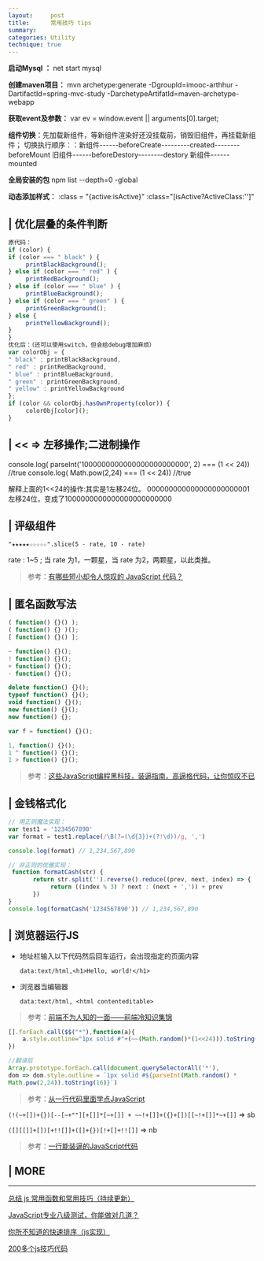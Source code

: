 ```yaml
---
layout:     post
title:      常用技巧 tips
summary:
categories: Utility
technique: true
---
```


**启动Mysql ：**
net start mysql

**创建maven项目：**
mvn archetype:generate -DgroupId=imooc-arthhur -DartifactId=spring-mvc-study            -DarchetypeArtifatId=maven-archetype-webapp

**获取event及参数：**
var ev = window.event || arguments[0].target;

**组件切换**：先加载新组件，等新组件渲染好还没挂载前，销毁旧组件，再挂载新组件；
切换执行顺序：：新组件------beforeCreate---------created--------beforeMount
  	旧组件------beforeDestory--------destory
  	新组件------mounted

**全局安装的包**    npm list --depth=0 -global

**动态添加样式：**
:class = "{active:isActive}"
:class="[isActive?ActiveClass:'']"

## | 优化层叠的条件判断

```javascript
原代码：
if (color) {
if (color === " black" ) {
     printBlackBackground();
} else if (color === " red" ) {
     printRedBackground();
} else if (color === " blue" ) {
     printBlueBackground();
} else if (color === " green" ) {
     printGreenBackground();
} else {
     printYellowBackground();
}
}
优化后：（还可以使用switch，但会给debug增加麻烦）
var colorObj = {
" black" : printBlackBackground,
" red" : printRedBackground,
" blue" : printBlueBackground,
" green" : printGreenBackground,
" yellow" : printYellowBackground
};
if (color && colorObj.hasOwnProperty(color)) {
     colorObj[color]();
}
```


## | << => 左移操作;二进制操作

console.log( parseInt('1000000000000000000000000', 2) === (1 << 24))   //true
console.log( Math.pow(2,24) === (1 << 24))   //true

解释上面的1<<24的操作:其实是1左移24位。
000000000000000000000001左移24位，变成了1000000000000000000000000


## | 评级组件

`"★★★★★☆☆☆☆☆".slice(5 - rate, 10 - rate)`

rate : 1~5 ; 当 rate 为1，一颗星，当 rate 为2，两颗星，以此类推。

> 参考：[有哪些短小却令人惊叹的 JavaScript 代码？](https://www.zhihu.com/question/46943112/answer/113583615)


## | 匿名函数写法

```javascript
( function() {}() );
( function() {} )();
[ function() {}() ];

~ function() {}();
! function() {}();
+ function() {}();
- function() {}();

delete function() {}();
typeof function() {}();
void function() {}();
new function() {}();
new function() {};

var f = function() {}();

1, function() {}();
1 ^ function() {}();
1 > function() {}();
```

> 参考：[这些JavaScript编程黑科技，装逼指南，高逼格代码，让你惊叹不已](https://github.com/jawil/blog/issues/24)

## | 金钱格式化

```javascript
// 用正则魔法实现：
var test1 = '1234567890'
var format = test1.replace(/\B(?=(\d{3})+(?!\d))/g, ',')

console.log(format) // 1,234,567,890

// 非正则的优雅实现：
 function formatCash(str) {
       return str.split('').reverse().reduce((prev, next, index) => {
            return ((index % 3) ? next : (next + ',')) + prev
       })
}
console.log(formatCash('1234567890')) // 1,234,567,890
```

## | 浏览器运行JS

- 地址栏输入以下代码然后回车运行，会出现指定的页面内容

    `data:text/html,<h1>Hello, world!</h1>`

- 浏览器当编辑器

    `data:text/html, <html contenteditable>`

> 参考：[前端不为人知的一面——前端冷知识集锦](https://mp.weixin.qq.com/s/uIQ0krEgYQtcyRKdni391g)


```javascript
[].forEach.call($$("*"),function(a){
    a.style.outline="1px solid #"+(~~(Math.random()*(1<<24))).toString(16)
})

//翻译后
Array.prototype.forEach.call(document.querySelectorAll('*'),
dom => dom.style.outline = `1px solid #${parseInt(Math.random() *
Math.pow(2,24)).toString(16)}`)
```

> 参考：[从一行代码里面学点JavaScript](https://sdk.cn/news/3025)


`(!(~+[])+{})[--[~+""][+[]]*[~+[]] + ~~!+[]]+({}+[])[[~!+[]]*~+[]]`  => sb

`([][[]]+[])[+!![]]+([]+{})[!+[]+!![]]` => nb

> 参考：[一行能装逼的JavaScript代码](http://www.jfh.com/jfperiodical/article/3224)



## | MORE

*****************************************

[总结 js 常用函数和常用技巧（持续更新）](https://juejin.im/entry/57ff58772e958a0055b0753a)

[JavaScript专业八级测试，你能做对几道？](http://ourjs.com/detail/52fb82e13bd19c4814000001)

[你所不知道的快速排序（js实现）](https://juejin.im/post/5966f57051882568b20dc3e1)

[200多个js技巧代码](http://www.cnblogs.com/ranzige/p/4211542.html)
